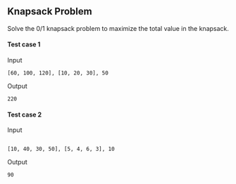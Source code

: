 ## Knapsack Problem

Solve the 0/1 knapsack problem to maximize the total value in the knapsack.



#### Test case 1

Input

```
[60, 100, 120], [10, 20, 30], 50

```

Output

```
220

```

#### Test case 2

Input

```

[10, 40, 30, 50], [5, 4, 6, 3], 10

```

Output

```
90

```
